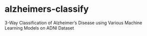 # alzheimers-classify
3-Way Classification of Alzheimer’s Disease using Various Machine Learning Models on ADNI Dataset

